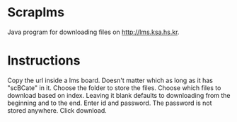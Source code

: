# Scraplms
Java program for downloading files on http://lms.ksa.hs.kr.
# Instructions
Copy the url inside a lms board. Doesn't matter which as long as it has "scBCate" in it.
Choose the folder to store the files.
Choose which files to download based on index. Leaving it blank defaults to downloading from the beginning and to the end.
Enter id and password. The password is not stored anywhere.
Click download.
